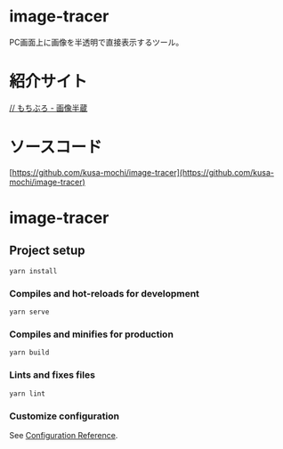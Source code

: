 # image-tracer
PC画面上に画像を半透明で直接表示するツール。

# 紹介サイト
[// もちぶろ - 画像半蔵](https://slash-mochi.net/?p=2834)

# ソースコード
[https://github.com/kusa-mochi/image-tracer](https://github.com/kusa-mochi/image-tracer)

# image-tracer

## Project setup
```
yarn install
```

### Compiles and hot-reloads for development
```
yarn serve
```

### Compiles and minifies for production
```
yarn build
```

### Lints and fixes files
```
yarn lint
```

### Customize configuration
See [Configuration Reference](https://cli.vuejs.org/config/).
